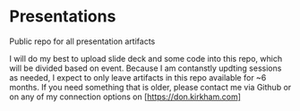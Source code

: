 # Presentations
Public repo for all presentation artifacts

I will do my best to upload slide deck and some code into this repo, which will be divided based on event. Because I am contanstly updting sessions as needed, I expect to only leave artifacts in this repo available for ~6 months. If you need something that is older, please contact me via Github or on any of my connection options on [https://don.kirkham.com]
